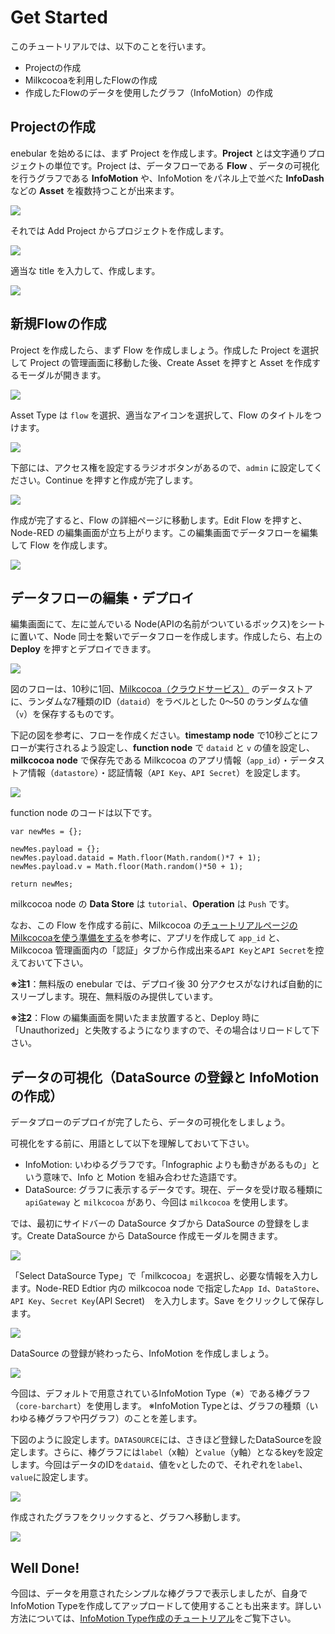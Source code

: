 # Get Started

このチュートリアルでは、以下のことを行います。

*   Projectの作成
*   Milkcocoaを利用したFlowの作成
*   作成したFlowのデータを使用したグラフ（InfoMotion）の作成

## Projectの作成

enebular を始めるには、まず Project を作成します。**Project** とは文字通りプロジェクトの単位です。Project は、データフローである **Flow** 、データの可視化を行うグラフである **InfoMotion** や、InfoMotion をパネル上で並べた **InfoDash** などの **Asset** を複数持つことが出来ます。

![](/public/images/developers/enebular-developers-aboutproject.png)

それでは Add Project からプロジェクトを作成します。

![](/public/images/developers/enebular-developers-createproject.png)

適当な title を入力して、作成します。

![](/public/images/developers/enebular-developers-createprojectmodal.png)

## 新規Flowの作成

Project を作成したら、まず Flow を作成しましょう。作成した Project を選択して Project の管理画面に移動した後、Create Asset を押すと Asset を作成するモーダルが開きます。

![](/public/images/developers/enebular-developers-projectdashboard.png)

Asset Type は `flow` を選択、適当なアイコンを選択して、Flow のタイトルをつけます。

![](/public/images/developers/enebular-developers-createassetmodal.png)

下部には、アクセス権を設定するラジオボタンがあるので、`admin` に設定してください。Continue を押すと作成が完了します。

![](/public/images/developers/enebular-developers-createassetaccess.png)

作成が完了すると、Flow の詳細ページに移動します。Edit Flow を押すと、Node-RED の編集画面が立ち上がります。この編集画面でデータフローを編集して Flow を作成します。

![](/public/images/developers/enebular-developers-flowdashboard.png)

## データフローの編集・デプロイ

編集画面にて、左に並んでいる Node(APIの名前がついているボックス)をシートに置いて、Node 同士を繋いでデータフローを作成します。作成したら、右上の **Deploy** を押すとデプロイできます。

![](/public/images/developers/enebular-developers-nodered.png)

図のフローは、10秒に1回、[Milkcocoa（クラウドサービス）](//mlkcca.com) のデータストアに、ランダムな7種類のID（`dataid`）をラベルとした 0〜50 のランダムな値（`v`）を保存するものです。

下記の図を参考に、フローを作成ください。**timestamp node** で10秒ごとにフローが実行されるよう設定し、**function node** で `dataid` と `v` の値を設定し、**milkcocoa node** で保存先である Milkcocoa のアプリ情報（`app_id`）・データストア情報（`datastore`）・認証情報（`API Key`、`API Secret`）を設定します。

![](/public/images/developers/enebular-developers-milkcocoaflow.png)

function node のコードは以下です。

```
var newMes = {};

newMes.payload = {};
newMes.payload.dataid = Math.floor(Math.random()*7 + 1);
newMes.payload.v = Math.floor(Math.random()*50 + 1);

return newMes;
```

milkcocoa node の **Data Store** は `tutorial`、**Operation** は `Push` です。

なお、この Flow を作成する前に、Milkcocoa の[チュートリアルページのMilkcocoaを使う準備をする](https://mlkcca.com/tutorial/page2.html)を参考に、アプリを作成して `app_id` と、Milkcocoa 管理画面内の「認証」タブから作成出来る`API Key`と`API Secret`を控えておいて下さい。

**※注1**：無料版の enebular では、デプロイ後 30 分アクセスがなければ自動的にスリープします。現在、無料版のみ提供しています。

**※注2**：Flow の編集画面を開いたまま放置すると、Deploy 時に「Unauthorized」と失敗するようになりますので、その場合はリロードして下さい。

## データの可視化（DataSource の登録と InfoMotion の作成）

データプローのデプロイが完了したら、データの可視化をしましょう。

可視化をする前に、用語として以下を理解しておいて下さい。

*   InfoMotion: いわゆるグラフです。「Infographic よりも動きがあるもの」という意味で、Info と Motion を組み合わせた造語です。
*   DataSource: グラフに表示するデータです。現在、データを受け取る種類に `apiGateway` と `milkcocoa` があり、今回は `milkcocoa` を使用します。

では、最初にサイドバーの DataSource タブから DataSource の登録をします。Create DataSource から DataSource 作成モーダルを開きます。

![](/public/images/developers/enebular-developers-datasource.png)

「Select DataSource Type」で「milkcocoa」を選択し、必要な情報を入力します。Node-RED Edtior 内の milkcocoa node で指定した`App Id`、`DataStore`、`API Key`、`Secret Key`(API Secret)　を入力します。Save をクリックして保存します。

![](/public/images/developers/enebular-developers-createdatasource.png)

DataSource の登録が終わったら、InfoMotion を作成しましょう。

![](/public/images/developers/enebular-developers-createinfomotion.png)

今回は、デフォルトで用意されているInfoMotion Type（※）である棒グラフ（`core-barchart`）を使用します。
※InfoMotion Typeとは、グラフの種類（いわゆる棒グラフや円グラフ）のことを差します。

下図のように設定します。`DATASOURCE`には、さきほど登録したDataSourceを設定します。さらに、棒グラフには`label`（x軸）と`value`（y軸）となるkeyを設定します。今回はデータのIDを`dataid`、値を`v`としたので、それぞれを`label`、`value`に設定します。

![](/public/images/developers/enebular-developers-infomotionsettings.png)

作成されたグラフをクリックすると、グラフへ移動します。

![](/public/images/developers/enebular-developers-infomotiongraph.png)

## Well Done!

今回は、データを用意されたシンプルな棒グラフで表示しましたが、自身でInfoMotion Typeを作成してアップロードして使用することも出来ます。詳しい方法については、[InfoMotion Type作成のチュートリアル](/developers/infomotion-type-tutorial)をご覧下さい。
